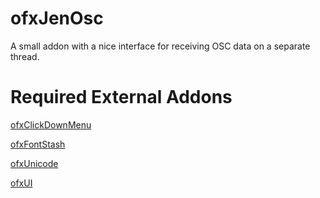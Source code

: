ofxJenOsc
=========

A small addon with a nice interface for receiving OSC data on a separate thread.


Required External Addons
========================
[ofxClickDownMenu](https://github.com/loveandsheep/ofxClickDownMenu)

[ofxFontStash](https://github.com/armadillu/ofxFontStash)

[ofxUnicode](https://github.com/bakercp/ofxUnicode)

[ofxUI](https://github.com/rezaali/ofxUI)
